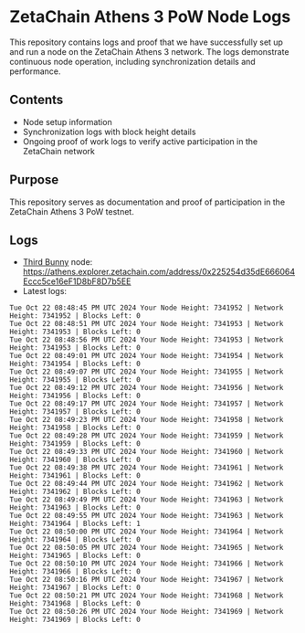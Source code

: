 # ZetaChain Athens 3 PoW Node Logs
This repository contains logs and proof that we have successfully set up and run a node on the ZetaChain Athens 3 network. The logs demonstrate continuous node operation, including synchronization details and performance.

## Contents
- Node setup information
- Synchronization logs with block height details
- Ongoing proof of work logs to verify active participation in the ZetaChain network

## Purpose
This repository serves as documentation and proof of participation in the ZetaChain Athens 3 PoW testnet.

## Logs

- [Third Bunny](https://thirdbunny.xyz/) node: https://athens.explorer.zetachain.com/address/0x225254d35dE666064Eccc5ce16eF1D8bF8D7b5EE
- Latest logs:
```
Tue Oct 22 08:48:45 PM UTC 2024 Your Node Height: 7341952 | Network Height: 7341952 | Blocks Left: 0
Tue Oct 22 08:48:51 PM UTC 2024 Your Node Height: 7341953 | Network Height: 7341953 | Blocks Left: 0
Tue Oct 22 08:48:56 PM UTC 2024 Your Node Height: 7341953 | Network Height: 7341953 | Blocks Left: 0
Tue Oct 22 08:49:01 PM UTC 2024 Your Node Height: 7341954 | Network Height: 7341954 | Blocks Left: 0
Tue Oct 22 08:49:07 PM UTC 2024 Your Node Height: 7341955 | Network Height: 7341955 | Blocks Left: 0
Tue Oct 22 08:49:12 PM UTC 2024 Your Node Height: 7341956 | Network Height: 7341956 | Blocks Left: 0
Tue Oct 22 08:49:17 PM UTC 2024 Your Node Height: 7341957 | Network Height: 7341957 | Blocks Left: 0
Tue Oct 22 08:49:23 PM UTC 2024 Your Node Height: 7341958 | Network Height: 7341958 | Blocks Left: 0
Tue Oct 22 08:49:28 PM UTC 2024 Your Node Height: 7341959 | Network Height: 7341959 | Blocks Left: 0
Tue Oct 22 08:49:33 PM UTC 2024 Your Node Height: 7341960 | Network Height: 7341960 | Blocks Left: 0
Tue Oct 22 08:49:38 PM UTC 2024 Your Node Height: 7341961 | Network Height: 7341961 | Blocks Left: 0
Tue Oct 22 08:49:44 PM UTC 2024 Your Node Height: 7341962 | Network Height: 7341962 | Blocks Left: 0
Tue Oct 22 08:49:49 PM UTC 2024 Your Node Height: 7341963 | Network Height: 7341963 | Blocks Left: 0
Tue Oct 22 08:49:55 PM UTC 2024 Your Node Height: 7341963 | Network Height: 7341964 | Blocks Left: 1
Tue Oct 22 08:50:00 PM UTC 2024 Your Node Height: 7341964 | Network Height: 7341964 | Blocks Left: 0
Tue Oct 22 08:50:05 PM UTC 2024 Your Node Height: 7341965 | Network Height: 7341965 | Blocks Left: 0
Tue Oct 22 08:50:10 PM UTC 2024 Your Node Height: 7341966 | Network Height: 7341966 | Blocks Left: 0
Tue Oct 22 08:50:16 PM UTC 2024 Your Node Height: 7341967 | Network Height: 7341967 | Blocks Left: 0
Tue Oct 22 08:50:21 PM UTC 2024 Your Node Height: 7341968 | Network Height: 7341968 | Blocks Left: 0
Tue Oct 22 08:50:26 PM UTC 2024 Your Node Height: 7341969 | Network Height: 7341969 | Blocks Left: 0
```
